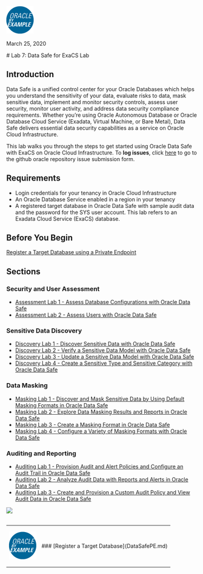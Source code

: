 
<tr>
<td class="td-logo">

![](images/obe_tag.png)

March 25, 2020
</td>
<td class="td-banner">
# Lab 7: Data Safe for ExaCS Lab</td>
</tr>
<table>

## Introduction

Data Safe is a unified control center for your Oracle Databases which helps you understand the sensitivity of your data, evaluate risks to data, mask sensitive data, implement and monitor security controls, assess user security, monitor user activity, and address data security compliance requirements. Whether you’re using Oracle Autonomous Database or Oracle Database Cloud Service (Exadata, Virtual Machine, or Bare Metal), Data Safe delivers essential data security capabilities as a service on Oracle Cloud Infrastructure.

This lab walks you through the steps to get started using Oracle Data Safe with ExaCS on Oracle Cloud Infrastructure. To **log issues**, click [here](https://github.com/oracle/learning-library/issues/new) to go to the github oracle repository issue submission form.

## Requirements

- Login credentials for your tenancy in Oracle Cloud Infrastructure
- An Oracle Database Service enabled in a region in your tenancy
- A registered target database in Oracle Data Safe with sample audit data and the password for the SYS user account. This lab refers to an Exadata Cloud Service (ExaCS) database.

## Before You Begin

[Register a Target Database using a Private Endpoint](DataSafePE.md)

## Sections

### Security and User Assessment
- [Assessment Lab 1 - Assess Database Configurations with Oracle Data Safe](DataSafeAssessment.md)
- [Assessment Lab 2 - Assess Users with Oracle Data Safe](DataSafeAssessment2.md)

### Sensitive Data Discovery
- [Discovery Lab 1 - Discover Sensitive Data with Oracle Data Safe](DataSafeSDD.md)
- [Discovery Lab 2 - Verify a Sensitive Data Model with Oracle Data Safe](DataSafeSDD2.md)
- [Discovery Lab 3 - Update a Sensitive Data Model with Oracle Data Safe](DataSafeSDD3.md)
- [Discovery Lab 4 - Create a Sensitive Type and Sensitive Category with Oracle Data Safe](DataSafeSDD4.md)

### Data Masking
- [Masking Lab 1 - Discover and Mask Sensitive Data by Using Default Masking Formats in Oracle Data Safe](DataSafeDM.md)
- [Masking Lab 2 - Explore Data Masking Results and Reports in Oracle Data Safe](DataSafeDM2.md)
- [Masking Lab 3 - Create a Masking Format in Oracle Data Safe](DataSafeDM3.md)
- [Masking Lab 4 - Configure a Variety of Masking Formats with Oracle Data Safe](DataSafeDM4.md)

### Auditing and Reporting
- [Auditing Lab 1 - Provision Audit and Alert Policies and Configure an Audit Trail in Oracle Data Safe](DataSafeAudit.md)
- [Auditing Lab 2 - Analyze Audit Data with Reports and Alerts in Oracle Data Safe](DataSafeAudit2.md)
- [Auditing Lab 3 - Create and Provision a Custom Audit Policy and View Audit Data in Oracle Data Safe](DataSafeAudit3.md)

![](./images/400/Picture100-20.jpeg)

<table>
<tr><td class="td-logo">

[![](./images/obe_tag.png)](#)
</td>
<td class="td-banner">
### [Register a Target Database](DataSafePE.md)
</td>
</tr>
<table>
